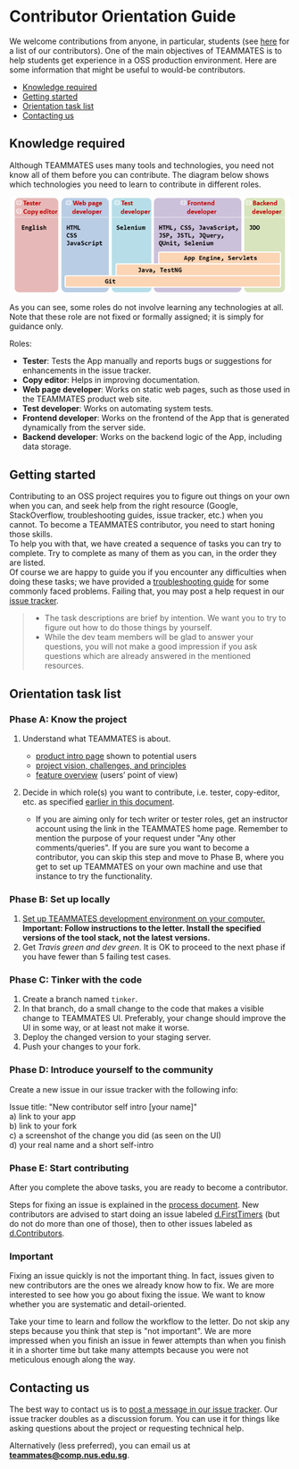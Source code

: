 # **Contributor Orientation Guide**

We welcome contributions from anyone, in particular, students (see [here](https://teammatesv4.appspot.com/about.jsp) for a list of our contributors). One of the main objectives of TEAMMATES is to help students get experience in a OSS production environment. Here are some information that might be useful to would-be contributors.

* [Knowledge required](#knowledge-required)
* [Getting started](#getting-started)
* [Orientation task list](#orientation-task-list)
* [Contacting us](#contacting-us)

## Knowledge required

Although TEAMMATES uses many tools and technologies, you need not know all of them before you can contribute. The diagram below shows which technologies you need to learn to contribute in different roles.

![RolesAndTechnologies.png](images/RolesAndTechnologies.png)

As you can see, some roles do not involve learning any technologies at all.
Note that these role are not fixed or formally assigned; it is simply for guidance only.

Roles:

* **Tester**: Tests the App manually and reports bugs or suggestions for enhancements in the issue tracker.
* **Copy editor**: Helps in improving documentation.
* **Web page developer**: Works on static web pages, such as those used in the TEAMMATES product web site.
* **Test developer**: Works on automating system tests.
* **Frontend developer**: Works on the frontend of the App that is generated dynamically from the server side.
* **Backend developer**: Works on the backend logic of the App, including data storage.

## Getting started

Contributing to an OSS project requires you to figure out things on your own when you can, and seek help from the right resource (Google, StackOverflow, troubleshooting guides, issue tracker, etc.) when you cannot. To become a TEAMMATES contributor, you need to start honing those skills.<br>
To help you with that, we have created a sequence of tasks you can try to complete. Try to complete as many of them as you can, in the order they are listed.<br>
Of course we are happy to guide you if you encounter any difficulties when doing these tasks; we have provided a [troubleshooting guide](troubleshooting-guide.md) for some commonly faced problems. Failing that, you may post a help request in our [issue tracker](https://github.com/TEAMMATES/teammates/issues).

> - The task descriptions are brief by intention. We want you to try to figure out how to do those things by yourself.
> - While the dev team members will be glad to answer your questions, you will not make a good impression if you ask questions which are already answered in the mentioned resources.

## Orientation task list

### **Phase A**: Know the project

1. Understand what TEAMMATES is about.
   * [product intro page](https://teammatesv4.appspot.com) shown to potential users
   * [project vision, challenges, and principles](overview.md)
   * [feature overview](https://teammatesv4.appspot.com/features.jsp) (users’ point of view)

1. Decide in which role(s) you want to contribute, i.e. tester, copy-editor, etc. as specified [earlier in this document](#knowledge-required).
   * If you are aiming only for tech writer or tester roles, get an instructor account using the link in the TEAMMATES home page. Remember to mention the purpose of your request under "Any other comments/queries". If you are sure you want to become a contributor, you can skip this step and move to Phase B, where you get to set up TEAMMATES on your own machine and use that instance to try the functionality.

### **Phase B**: Set up locally

1. [Set up TEAMMATES development environment on your computer.](settingUp.md)<br>
   **Important: Follow instructions to the letter. Install the specified versions of the tool stack, not the latest versions.**
1. Get _Travis green and dev green_. It is OK to proceed to the next phase if you have fewer than 5 failing test cases.

### **Phase C**: Tinker with the code

1. Create a branch named `tinker`.
1. In that branch, do a small change to the code that makes a visible change to TEAMMATES UI. Preferably, your change should improve the UI in some way, or at least not make it worse.
1. Deploy the changed version to your staging server.
1. Push your changes to your fork.

### **Phase D**: Introduce yourself to the community

Create a new issue in our issue tracker with the following info:

Issue title: "New contributor self intro [your name]"<br>
a) link to your app<br>
b) link to your fork<br>
c) a screenshot of the change you did (as seen on the UI)<br>
d) your real name and a short self-intro

### **Phase E**: Start contributing

After you complete the above tasks, you are ready to become a contributor.

Steps for fixing an issue is explained in the [process document](process.md). New contributors are advised to start doing an issue labeled [d.FirstTimers](https://github.com/TEAMMATES/teammates/issues?utf8=%E2%9C%93&q=is%3Aissue+is%3Aopen+label%3Ad.FirstTimers) (but do not do more than one of those), then to other issues labeled as [d.Contributors](https://github.com/TEAMMATES/teammates/issues?utf8=%E2%9C%93&q=is%3Aissue+is%3Aopen+label%3Ad.Contributors).

### **Important**

Fixing an issue quickly is not the important thing. In fact, issues given to new contributors are the ones we already know how to fix.
We are more interested to see how you go about fixing the issue. We want to know whether you are systematic and detail-oriented.

Take your time to learn and follow the workflow to the letter. Do not skip any steps because you think that step is "not important". We are more impressed when you finish an issue in fewer attempts than when you finish it in a shorter time but take many attempts because you were not meticulous enough along the way.

## Contacting us

The best way to contact us is to [post a message in our issue tracker](https://github.com/TEAMMATES/teammates/issues/new). Our issue tracker doubles as a discussion forum. You can use it for things like asking questions about the project or requesting technical help.

Alternatively (less preferred), you can email us at **teammates@comp.nus.edu.sg**.

